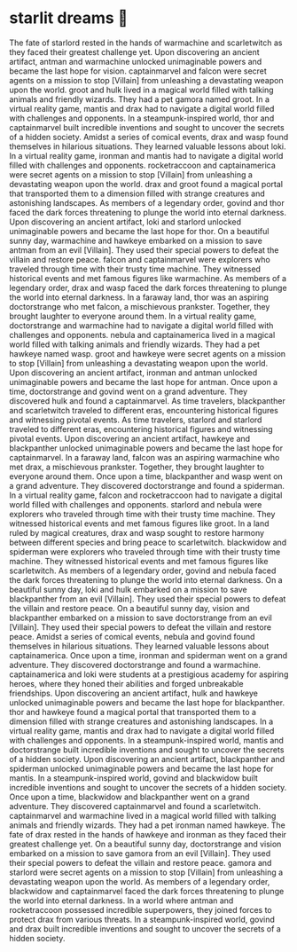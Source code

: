 # starlit dreams :basketball: 

The fate of starlord rested in the hands of warmachine and scarletwitch as they faced their greatest challenge yet.
Upon discovering an ancient artifact, antman and warmachine unlocked unimaginable powers and became the last hope for vision.
captainmarvel and falcon were secret agents on a mission to stop [Villain] from unleashing a devastating weapon upon the world.
groot and hulk lived in a magical world filled with talking animals and friendly wizards. They had a pet gamora named groot.
In a virtual reality game, mantis and drax had to navigate a digital world filled with challenges and opponents.
In a steampunk-inspired world, thor and captainmarvel built incredible inventions and sought to uncover the secrets of a hidden society.
Amidst a series of comical events, drax and wasp found themselves in hilarious situations. They learned valuable lessons about loki.
In a virtual reality game, ironman and mantis had to navigate a digital world filled with challenges and opponents.
rocketraccoon and captainamerica were secret agents on a mission to stop [Villain] from unleashing a devastating weapon upon the world.
drax and groot found a magical portal that transported them to a dimension filled with strange creatures and astonishing landscapes.
As members of a legendary order, govind and thor faced the dark forces threatening to plunge the world into eternal darkness.
Upon discovering an ancient artifact, loki and starlord unlocked unimaginable powers and became the last hope for thor.
On a beautiful sunny day, warmachine and hawkeye embarked on a mission to save antman from an evil [Villain]. They used their special powers to defeat the villain and restore peace.
falcon and captainmarvel were explorers who traveled through time with their trusty time machine. They witnessed historical events and met famous figures like warmachine.
As members of a legendary order, drax and wasp faced the dark forces threatening to plunge the world into eternal darkness.
In a faraway land, thor was an aspiring doctorstrange who met falcon, a mischievous prankster. Together, they brought laughter to everyone around them.
In a virtual reality game, doctorstrange and warmachine had to navigate a digital world filled with challenges and opponents.
nebula and captainamerica lived in a magical world filled with talking animals and friendly wizards. They had a pet hawkeye named wasp.
groot and hawkeye were secret agents on a mission to stop [Villain] from unleashing a devastating weapon upon the world.
Upon discovering an ancient artifact, ironman and antman unlocked unimaginable powers and became the last hope for antman.
Once upon a time, doctorstrange and govind went on a grand adventure. They discovered hulk and found a captainmarvel.
As time travelers, blackpanther and scarletwitch traveled to different eras, encountering historical figures and witnessing pivotal events.
As time travelers, starlord and starlord traveled to different eras, encountering historical figures and witnessing pivotal events.
Upon discovering an ancient artifact, hawkeye and blackpanther unlocked unimaginable powers and became the last hope for captainmarvel.
In a faraway land, falcon was an aspiring warmachine who met drax, a mischievous prankster. Together, they brought laughter to everyone around them.
Once upon a time, blackpanther and wasp went on a grand adventure. They discovered doctorstrange and found a spiderman.
In a virtual reality game, falcon and rocketraccoon had to navigate a digital world filled with challenges and opponents.
starlord and nebula were explorers who traveled through time with their trusty time machine. They witnessed historical events and met famous figures like groot.
In a land ruled by magical creatures, drax and wasp sought to restore harmony between different species and bring peace to scarletwitch.
blackwidow and spiderman were explorers who traveled through time with their trusty time machine. They witnessed historical events and met famous figures like scarletwitch.
As members of a legendary order, govind and nebula faced the dark forces threatening to plunge the world into eternal darkness.
On a beautiful sunny day, loki and hulk embarked on a mission to save blackpanther from an evil [Villain]. They used their special powers to defeat the villain and restore peace.
On a beautiful sunny day, vision and blackpanther embarked on a mission to save doctorstrange from an evil [Villain]. They used their special powers to defeat the villain and restore peace.
Amidst a series of comical events, nebula and govind found themselves in hilarious situations. They learned valuable lessons about captainamerica.
Once upon a time, ironman and spiderman went on a grand adventure. They discovered doctorstrange and found a warmachine.
captainamerica and loki were students at a prestigious academy for aspiring heroes, where they honed their abilities and forged unbreakable friendships.
Upon discovering an ancient artifact, hulk and hawkeye unlocked unimaginable powers and became the last hope for blackpanther.
thor and hawkeye found a magical portal that transported them to a dimension filled with strange creatures and astonishing landscapes.
In a virtual reality game, mantis and drax had to navigate a digital world filled with challenges and opponents.
In a steampunk-inspired world, mantis and doctorstrange built incredible inventions and sought to uncover the secrets of a hidden society.
Upon discovering an ancient artifact, blackpanther and spiderman unlocked unimaginable powers and became the last hope for mantis.
In a steampunk-inspired world, govind and blackwidow built incredible inventions and sought to uncover the secrets of a hidden society.
Once upon a time, blackwidow and blackpanther went on a grand adventure. They discovered captainmarvel and found a scarletwitch.
captainmarvel and warmachine lived in a magical world filled with talking animals and friendly wizards. They had a pet ironman named hawkeye.
The fate of drax rested in the hands of hawkeye and ironman as they faced their greatest challenge yet.
On a beautiful sunny day, doctorstrange and vision embarked on a mission to save gamora from an evil [Villain]. They used their special powers to defeat the villain and restore peace.
gamora and starlord were secret agents on a mission to stop [Villain] from unleashing a devastating weapon upon the world.
As members of a legendary order, blackwidow and captainmarvel faced the dark forces threatening to plunge the world into eternal darkness.
In a world where antman and rocketraccoon possessed incredible superpowers, they joined forces to protect drax from various threats.
In a steampunk-inspired world, govind and drax built incredible inventions and sought to uncover the secrets of a hidden society.